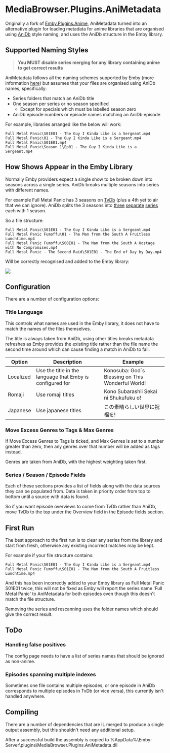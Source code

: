 MediaBrowser.Plugins.AniMetadata
==========================

Originally a fork of [Emby.Plugins.Anime](https://github.com/MediaBrowser/Emby.Plugins.Anime), AniMetadata turned into an alternative plugin for loading metadata for anime libraries that are organised using [AniDb](http://anidb.net) style naming, and uses the AniDb structure in the Emby library.


## Supported Naming Styles ##

> **You MUST disable series merging for any library containing anime to get correct results**

AniMetadata follows all the naming schemes supported by Emby (more information [here](https://github.com/MediaBrowser/Wiki/wiki/TV%20naming)) but assumes that your files are organised using AniDb names, specifically:

- Series folders that match an AniDb title
- One season per series or no season specified
	- Except for specials which must be labelled season zero
- AniDb episode numbers or episode names matching an AniDb episode


For example, libraries arranged like the below will work:
    
    Full Metal Panic\S01E01 - The Guy I Kinda Like is a Sergeant.mp4
    Full Metal Panic\01 - The Guy I Kinda Like is a Sergeant.mp4
    Full Metal Panic\S01E01.mp4
    Full Metal Panic\Season 1\Ep01 - The Guy I Kinda Like is a Sergeant.mp4    

## How Shows Appear in the Emby Library ##
Normally Emby providers expect a single show to be broken down into seasons across a single series. AniDb breaks multiple seasons into series with different names. 

For example Full Metal Panic has 3 seasons on [TvDb](https://www.thetvdb.com/?tab=series&id=78914&lid=7) (plus a 4th yet to air that we can ignore). AniDb splits the 3 seasons into [three](http://anidb.net/perl-bin/animedb.pl?show=anime&aid=17) [separate](http://anidb.net/perl-bin/animedb.pl?show=anime&aid=959) [series](http://anidb.net/perl-bin/animedb.pl?show=anime&aid=2710) each with 1 season.

So a file structure:

    Full Metal Panic\S01E01 - The Guy I Kinda Like is a Sergeant.mp4
	Full Metal Panic Fumoffu\01 - The Man from the South A Fruitless Lunchtime.mp4
	Full Metal Panic Fumoffu\S00E01 - The Man from the South A Hostage with No Compromises.mp4
	Full Metal Panic - The Second Raid\S01E01 - The End of Day by Day.mp4

Will be correctly recognised and added to the Emby library:

![](https://raw.githubusercontent.com/Randomage/MediaBrowser.Plugins.AniDbForTvDb/master/EmbyLibrary.png)

## Configuration ##

There are a number of configuration options:

### Title Language ###
This controls what names are used in the Emby library, it does not have to match the names of the files themselves.

The title is always taken from AniDb, using other titles breaks metadata refreshes as Emby provides the existing title rather than the file name the second time around which can cause finding a match in AniDb to fail.

| Option    | Description                                               | Example                                           |
|-----------|-----------------------------------------------------------|---------------------------------------------------|
| Localized | Use the title in the language that Emby is configured for | Konosuba: God`s Blessing on This Wonderful World! |
| Romaji    | Use romaji titles                                         | Kono Subarashii Sekai ni Shukufuku o!             |
| Japanese  | Use japanese titles                                       | この素晴らしい世界に祝福を!                             |

### Move Excess Genres to Tags & Max Genres ###

If Move Excess Genres to Tags is ticked, and Max Genres is set to a number greater than zero, then any genres over that number will be added as tags instead.

Genres are taken from AniDb, with the highest weighting taken first.

### Series / Season / Episode Fields ###

Each of these sections provides a list of fields along with the data sources they can be populated from. Data is taken in priority order from top to bottom until a source with data is found.

So if you want episode overviews to come from TvDb rather than AniDb, move TvDb to the top under the Overview field in the Episode fields section.


## First Run ##

The best approach to the first run is to clear any series from the library and start from fresh, otherwise any existing incorrect matches may be kept.

For example if your file structure contains:

    Full Metal Panic\S01E01 - The Guy I Kinda Like is a Sergeant.mp4
	Full Metal Panic Fumoffu\S01E01 - The Man from the South A Fruitless Lunchtime.mp4

And this has been incorrectly added to your Emby library as Full Metal Panic S01E01 twice, this will not be fixed as Emby will report the series name 'Full Metal Panic' to AniMetadata for both episodes even though this doesn't match the file structure.

Removing the series and rescanning uses the folder names which should give the correct result.

## ToDo ##

### Handling false positives ###
The config page needs to have a list of series names that should be ignored as non-anime.

### Episodes spanning multiple indexes ###
Sometimes one file contains multiple episodes, or one episode in AniDb corresponds to multiple episodes in TvDb (or vice versa), this currently isn't handled anywhere. 

## Compiling ##

There are a number of dependencies that are IL merged to produce a single output assembly, but this shouldn't need any additional setup.

After a successful build the assembly is copied to %AppData%\Emby-Server\plugins\MediaBrowser.Plugins.AniMetadata.dll
